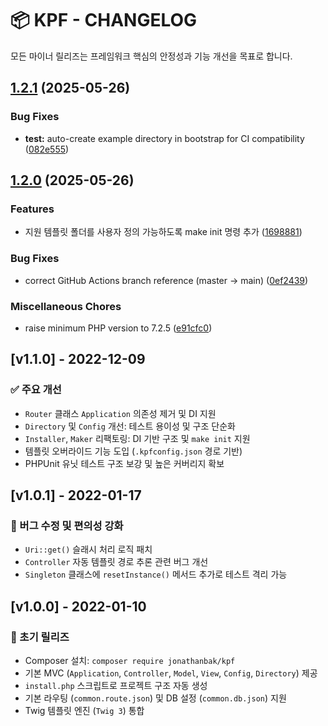 # 📦 KPF - CHANGELOG

모든 마이너 릴리즈는 프레임워크 핵심의 안정성과 기능 개선을 목표로 합니다.

## [1.2.1](https://github.com/jonathanbak/kpf/compare/v1.2.0...v1.2.1) (2025-05-26)


### Bug Fixes

* **test:** auto-create example directory in bootstrap for CI compatibility ([082e555](https://github.com/jonathanbak/kpf/commit/082e55588c16afcaeb991319fbfc030091473ac8))

## [1.2.0](https://github.com/jonathanbak/kpf/compare/v1.1.0...v1.2.0) (2025-05-26)


### Features

* 지원 템플릿 폴더를 사용자 정의 가능하도록 make init 명령 추가 ([1698881](https://github.com/jonathanbak/kpf/commit/169888113109fed5e75ddc8810b50808c0f5d48c))


### Bug Fixes

* correct GitHub Actions branch reference (master → main) ([0ef2439](https://github.com/jonathanbak/kpf/commit/0ef2439a40921d49878835facc3fff6f4e2c7ff3))


### Miscellaneous Chores

* raise minimum PHP version to 7.2.5 ([e91cfc0](https://github.com/jonathanbak/kpf/commit/e91cfc0bcab7d7b54319f9262246b1229c7d8a6d))

## [v1.1.0] - 2022-12-09
### ✅ 주요 개선
- `Router` 클래스 `Application` 의존성 제거 및 DI 지원
- `Directory` 및 `Config` 개선: 테스트 용이성 및 구조 단순화
- `Installer`, `Maker` 리팩토링: DI 기반 구조 및 `make init` 지원
- 템플릿 오버라이드 기능 도입 (`.kpfconfig.json` 경로 기반)
- PHPUnit 유닛 테스트 구조 보강 및 높은 커버리지 확보

## [v1.0.1] - 2022-01-17
### 🔧 버그 수정 및 편의성 강화
- `Uri::get()` 슬래시 처리 로직 패치
- `Controller` 자동 템플릿 경로 추론 관련 버그 개선
- `Singleton` 클래스에 `resetInstance()` 메서드 추가로 테스트 격리 가능

## [v1.0.0] - 2022-01-10
### 🚀 초기 릴리즈
- Composer 설치: `composer require jonathanbak/kpf`
- 기본 MVC (`Application`, `Controller`, `Model`, `View`, `Config`, `Directory`) 제공
- `install.php` 스크립트로 프로젝트 구조 자동 생성
- 기본 라우팅 (`common.route.json`) 및 DB 설정 (`common.db.json`) 지원
- Twig 템플릿 엔진 (`Twig 3`) 통합
